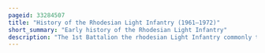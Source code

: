 ```yaml
---
pageid: 33284507
title: "History of the Rhodesian Light Infantry (1961–1972)"
short_summary: "Early history of the Rhodesian Light Infantry"
description: "The 1st Battalion the rhodesian Light Infantry commonly the rhodesian Light Infantry was originally formed as a Regiment of the Army of the Federation of Rhodesia and Nyasaland in 1961. Raised as a light Infantry Unit at brady Barracks bulawayo in southern Rhodesia the Regiment served in the rhodesian Bush War from 1965 as Part of rhodesian Security Forces and later during the second Half of 1979 Zimbabwe. The Rli remained under british Control for an interim Period and then remained in the armed Forces of Zimbabwe from april 1980 until it disbanded on october 31 1980."
---
```

